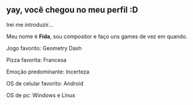 ## yay, você chegou no meu perfil :D
Irei me introduzir...

Meu nome é **Fida**, sou compositor e faço uns games de vez em quando.

Jogo favorito: Geometry Dash

Pizza favorita: Francesa

Emoção predominante: Incerteza

OS de celular favorito: Android

OS de pc: Windows e Linux
